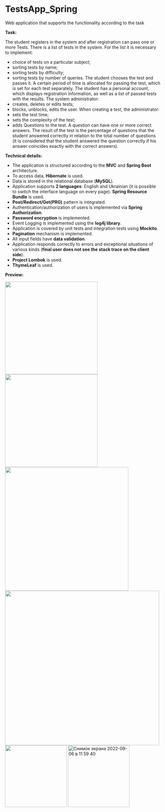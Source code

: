 # TestsApp_Spring

Web application that supports the functionality according to the task

**Task:**

The student registers in the system and after registration can pass one or more Tests. There is a list of tests in the system. For the list it is necessary to implement:
- choice of tests on a particular subject;
- sorting tests by name;
- sorting tests by difficulty;
- sorting tests by number of queries.
The student chooses the test and passes it. A certain period of time is allocated for passing the test, which is set for each test separately. The student has a personal account, which displays registration information, as well as a list of passed tests with the results.
The system administrator:
- creates, deletes or edits tests;
- blocks, unblocks, edits the user.
When creating a test, the administrator:
- sets the test time;
- sets the complexity of the test;
- adds Questions to the test.
A question can have one or more correct answers. The result of the test is the percentage of questions that the student answered correctly in relation to the total number of questions (it is considered that the student answered the question correctly if his answer coincides exactly with the correct answers).

**Technical details:**

- The application is structured according to the **MVC** and **Spring Boot** architecture.
- To access data, **Hibernate** is used.
- Data is stored in the relational database (**MySQL**).
- Application supports **2 languages**: English and Ukrainian (it is possible to switch the interface language on every page). **Spring Resource Bundle** is used.
- **Post/Redirect/Get(PRG)** pattern is integrated.
- Authentication/authorization of users is implemented via **Spring Authorization**.
- **Password encryption** is implemented.
- Event Logging is implemented using the **log4j library**.
- Application is covered by unit tests and integration tests using **Mockito**.
- **Pagination** mechanism is implemented.
- All input fields have **data validation**.
- Application responds correctly to errors and exceptional situations of various kinds (**final user does not see the stack trace on the client side**).
- **Project Lombok** is used.
- **ThymeLeaf** is used.

**Preview:**

<img width="300" src="https://user-images.githubusercontent.com/95927190/188604648-6a268a44-6b40-45c4-bc00-83f52cb2f4be.png"> <img width="300" src="https://user-images.githubusercontent.com/95927190/188604892-a013b237-11da-416d-a42e-9bbe17965921.png"> <img width="400" src="https://user-images.githubusercontent.com/95927190/188605240-ea876ddc-43c4-4820-82ec-4499f4671278.png"> <img width="500" src="https://user-images.githubusercontent.com/95927190/188605435-32bfa110-4da5-43ed-80c6-d3f1adec36be.png"> <img width="200" src="https://user-images.githubusercontent.com/95927190/188606626-21f7e55f-9bef-4ce1-958c-8c44cff7b69e.png"> <img width="200" alt="Снимок экрана 2022-09-06 в 11 59 40" src="https://user-images.githubusercontent.com/95927190/188606857-a8126d17-2248-4500-ac25-26acb1eb662d.png">
